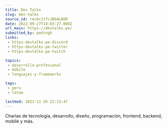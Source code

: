 ```yaml
---
title: Dev Talks
slug: dev-talks
source_id: rec6cJtfcJBbALNdR
date: 2022-09-27T14:03:27.000Z
url_main: https://devtalks.pe/
submitted_by: pedrogk
links: 
 - https-devtalks-pe-discord
 - https-devtalks-pe-twitter
 - https-devtalks-pe-twitch

topics: 
 - desarrollo-profesional
 - mobile
 - lenguajes-y-frameworks

tags: 
 - peru
 - latam

lastmod: 2022-11-26 22:13:47
---
```


Charlas de tecnología, desarrollo, diseño, programación, frontend, backend, mobile y más.

